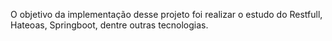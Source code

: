 O objetivo da implementação desse projeto foi realizar o estudo do Restfull, Hateoas, Springboot, dentre outras tecnologias.
